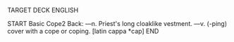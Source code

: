 TARGET DECK
ENGLISH

START
Basic
Cope2
Back: —n. Priest's long cloaklike vestment. —v. (-ping) cover with a cope or coping. [latin cappa *cap]
END
